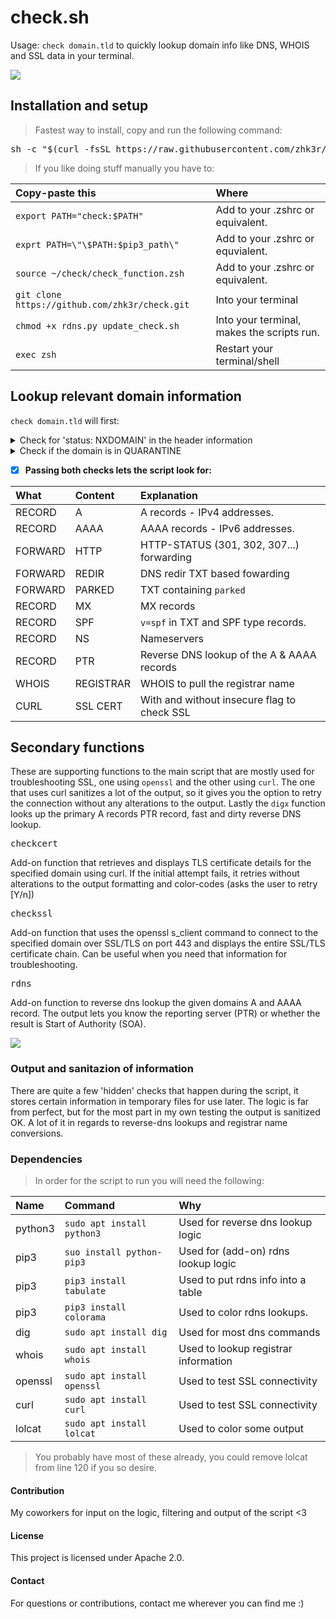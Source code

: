 # **check.sh**
Usage: ```check domain.tld``` to quickly lookup domain info like DNS, WHOIS and SSL data in your terminal.

<kbd>
  <img src="https://github.com/zhk3r/check/assets/37957791/e306d0e4-75f2-44ae-a407-ccd4ebfd70ad">
</kbd>

## **Installation and setup**
> Fastest way to install, copy and run the following command:

<pre lang="bash">
sh -c "$(curl -fsSL https://raw.githubusercontent.com/zhk3r/check/master/install.sh)"
</pre>
> If you like doing stuff manually you have to:

| Copy-paste this                                      | Where                                                 |
| :----------------------------------------------------|:------------------------------------------------------|
| ```export PATH="check:$PATH"```                      | Add to your .zshrc or equivalent.                     |
| ```exprt PATH=\"\$PATH:$pip3_path\"```               | Add to your .zshrc or equvialent.                     |
| ```source ~/check/check_function.zsh```              | Add to your .zshrc or equivalent.                     |
| ```git clone https://github.com/zhk3r/check.git```   | Into your terminal                                    |
| ```chmod +x rdns.py update_check.sh```               | Into your terminal, makes the scripts run.            |
| ```exec zsh```                                       | Restart your terminal/shell                           |

## **Lookup relevant domain information**

```check domain.tld``` will first:

<details>
  <summary>Check for 'status: NXDOMAIN' in the header information</summary>
this status indicates that the domain does not exist, the script will stop here.
</details>
<details>
  <summary>Check if the domain is in QUARANTINE</summary>
if the domain has 'status: NXDOMAIN' and SOA starts at 'charm.norid.no' the script will whois the domain and look for "No match" - if that string isn't found the script will report the domain as in QUARANTINE.
</details>

- [x] **Passing both checks lets the script look for:**

| What    | Content   |  Explanation                                      |
| :-------|:----------|:--------------------------------------------------|
| RECORD  | A         | A records - IPv4 addresses.                       |
| RECORD  | AAAA      | AAAA records - IPv6 addresses.                    |
| FORWARD | HTTP      | HTTP-STATUS (301, 302, 307...) forwarding         |
| FORWARD | REDIR     | DNS redir TXT based fowarding                     |
| FORWARD | PARKED    | TXT containing ```parked```                       |
| RECORD  | MX        | MX records                                        |
| RECORD  | SPF       | ```v=spf``` in TXT and SPF type records.          |
| RECORD  | NS        | Nameservers                                       |
| RECORD  | PTR       | Reverse DNS lookup of the A & AAAA records        |
| WHOIS   | REGISTRAR | WHOIS to pull the registrar name                  |
| CURL    | SSL CERT  | With and without insecure flag to check SSL       |

## Secondary functions

These are supporting functions to the main script that are mostly used for troubleshooting SSL, one using ```openssl``` and the other using ```curl```. The one that uses curl sanitizes a lot of the output, so it gives you the option to retry the connection without any alterations to the output. Lastly the ```digx``` function looks up the primary A records PTR record, fast and dirty reverse DNS lookup.

<pre lang="bash">checkcert</pre>

Add-on function that retrieves and displays TLS certificate details for the specified domain using curl. If the initial attempt fails, it retries without alterations to the output formatting and color-codes (asks the user to retry [Y/n])

<pre lang="bash">checkssl</pre>

Add-on function that uses the openssl s_client command to connect to the specified domain over SSL/TLS on port 443 and displays the entire SSL/TLS certificate chain. Can be useful when you need that information for troubleshooting.

<pre lang="bash">rdns</pre>

Add-on function to reverse dns lookup the given domains A and AAAA record. The output lets you know the reporting server (PTR) or whether the result is Start of Authority (SOA).

<kbd>
  <img src="https://github.com/zhk3r/check/assets/37957791/0e34aeaa-84d7-4a8b-a7c8-2158f6d03bdd)">
</kbd>

### **Output and sanitazion of information**

There are quite a few 'hidden' checks that happen during the script, it stores certain information in temporary files for use later. The logic is far from perfect, but for the most part in my own testing the output is sanitized OK. A lot of it in regards to reverse-dns lookups and registrar name conversions.

### **Dependencies**

> In order for the script to run you will need the following:

| Name    | Command                        | Why
| :-------| :------------------------------| :----------------------------------------|
| python3 | ```sudo apt install python3``` | Used for reverse dns lookup logic        |
| pip3    | ```suo install python-pip3```  | Used for (add-on) rdns lookup logic      |
| pip3    | ```pip3 install tabulate```    | Used to put rdns info into a table       |
| pip3    | ```pip3 install colorama```    | Used to color rdns lookups.              |
| dig     | ```sudo apt install dig```     | Used for most dns commands               |
| whois   | ```sudo apt install whois```   | Used to lookup registrar information     |
| openssl | ```sudo apt install openssl``` | Used to test SSL connectivity            |
| curl    | ```sudo apt install curl```    | Used to test SSL connectivity            |
| lolcat  | ```sudo apt install lolcat```  | Used to color some output                |

> You probably have most of these already, you could remove lolcat from line 120 if you so desire.

#### Contribution
My coworkers for input on the logic, filtering and output of the script <3

#### License
This project is licensed under Apache 2.0.

#### Contact
For questions or contributions, contact me wherever you can find me :)
